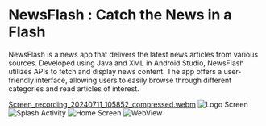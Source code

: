 # NewsFlash : Catch the News in a Flash
NewsFlash is a news app that delivers the latest news articles from various sources. Developed using Java and XML in Android Studio, NewsFlash utilizes APIs to fetch and display news content. The app offers a user-friendly interface, allowing users to easily browse through different categories and read articles of interest.

[Screen_recording_20240711_105852_compressed.webm](https://github.com/kisankumarbhagat/NewsFlash/assets/101442811/6a8248b3-e4f7-4e1e-aab8-5bfe9ebd1ab1)     ![Logo Screen](https://github.com/kisankumarbhagat/NewsFlash/assets/101442811/49ddca6d-1fa5-46cd-a38d-4ff57c184ab5)     ![Splash Activity](https://github.com/kisankumarbhagat/NewsFlash/assets/101442811/e2554ea2-53ca-41d8-bab4-fdd1421ff3a0)     ![Home Screen](https://github.com/kisankumarbhagat/NewsFlash/assets/101442811/8ed8920e-68d9-4737-a12d-c58e229e528d)     ![WebView](https://github.com/kisankumarbhagat/NewsFlash/assets/101442811/4787e001-83ba-4597-9f6b-b137f60f6ef2)



